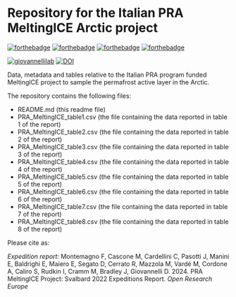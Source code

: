 # Repository for the Italian PRA MeltingICE Arctic project

[![forthebadge](https://forthebadge.com/images/badges/cc-by.svg)](https://forthebadge.com)
[![forthebadge](https://forthebadge.com/images/badges/powered-by-coffee.svg)](https://forthebadge.com)
[![forthebadge](https://forthebadge.com/images/badges/built-with-science.svg)](https://forthebadge.com)
[![forthebadge](https://forthebadge.com/images/badges/winter-is-coming.svg)](https://forthebadge.com)

[![giovannellilab](https://img.shields.io/badge/BY-Giovannelli_Lab-blue)](http://www.donatogiovannelli.com)
[![DOI](https://zenodo.org/badge/786368549.svg)](https://zenodo.org/doi/10.5281/zenodo.10969986)


Data, metadata and tables relative to the Italian PRA program funded MeltingICE project to sample the permafrost active layer in the Arctic.

The repository contains the following files:

- README.md (this readme file)
- PRA_MeltingICE_table1.csv (the file containing the data reported in table 1 of the report)
- PRA_MeltingICE_table2.csv (the file containing the data reported in table 2 of the report)
- PRA_MeltingICE_table3.csv (the file containing the data reported in table 3 of the report)
- PRA_MeltingICE_table4.csv (the file containing the data reported in table 4 of the report)
- PRA_MeltingICE_table5.csv (the file containing the data reported in table 5 of the report)
- PRA_MeltingICE_table6.csv (the file containing the data reported in table 6 of the report)
- PRA_MeltingICE_table7.csv (the file containing the data reported in table 7 of the report)
- PRA_MeltingICE_table8.csv (the file containing the data reported in table 8 of the report)

  
Please cite as:

_Expedition report:_
Montemagno F, Cascone M, Cardellini C, Pasotti J, Manini E, Baldrighi E, Maiero E, Segato D, Cerrato R, Mazzola M, Vardé M, Cordone A, Caliro S, Rudkin I, Cramm M, Bradley J, Giovannelli D. 2024. PRA MeltingICE Project: Svalbard 2022 Expeditions Report. _Open Research Europe_
 

